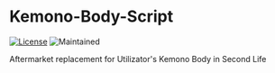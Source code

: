 # Kemono-Body-Script
[![License](https://img.shields.io/badge/license-AFPL-blue.svg)](https://ghostscript.com/doc/8.54/Public.htm) ![Maintained](https://img.shields.io/maintenance/yes/2017.svg)

Aftermarket replacement for Utilizator's Kemono Body in Second Life
